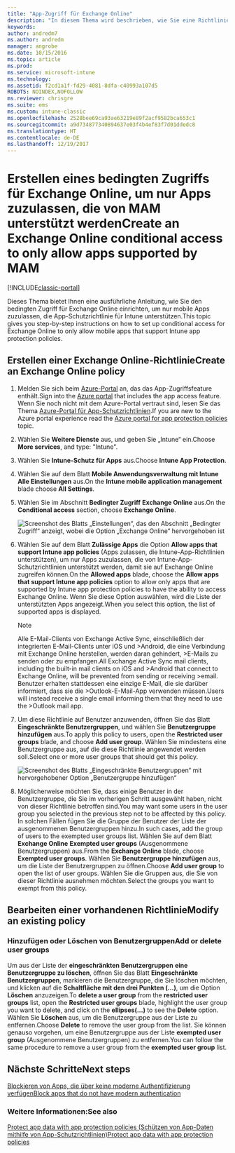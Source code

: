 ```yaml
---
title: "App-Zugriff für Exchange Online"
description: "In diesem Thema wird beschrieben, wie Sie eine Richtlinie für bedingten Zugriff für MAM-Apps konfigurieren können."
keywords: 
author: andredm7
ms.author: andredm
manager: angrobe
ms.date: 10/15/2016
ms.topic: article
ms.prod: 
ms.service: microsoft-intune
ms.technology: 
ms.assetid: f2cd1a1f-fd29-4081-8dfa-c40993a107d5
ROBOTS: NOINDEX,NOFOLLOW
ms.reviewer: chrisgre
ms.suite: ems
ms.custom: intune-classic
ms.openlocfilehash: 2528bee69ca93ae63219e89f2acf9582bca653c1
ms.sourcegitcommit: a9d734877340894637e03f4b4ef83f7d01ddedc8
ms.translationtype: HT
ms.contentlocale: de-DE
ms.lasthandoff: 12/19/2017
---
```

# <a name="create-an-exchange-online-conditional-access-to-only-allow-apps-supported-by-mam"></a><span data-ttu-id="52a3f-103">Erstellen eines bedingten Zugriffs für Exchange Online, um nur Apps zuzulassen, die von MAM unterstützt werden</span><span class="sxs-lookup"><span data-stu-id="52a3f-103">Create an Exchange Online conditional access to only allow apps supported by MAM</span></span>

[!INCLUDE[classic-portal](../includes/classic-portal.md)]

<span data-ttu-id="52a3f-104">Dieses Thema bietet Ihnen eine ausführliche Anleitung, wie Sie den bedingten Zugriff für Exchange Online einrichten, um nur mobile Apps zuzulassen, die App-Schutzrichtlinie für Intune unterstützen.</span><span class="sxs-lookup"><span data-stu-id="52a3f-104">This topic gives you step-by-step instructions on how to set up conditional access for  Exchange Online to only allow mobile apps that support Intune app protection policies.</span></span>


## <a name="create-an-exchange-online-policy"></a><span data-ttu-id="52a3f-105">Erstellen einer Exchange Online-Richtlinie</span><span class="sxs-lookup"><span data-stu-id="52a3f-105">Create an Exchange Online policy</span></span>
1.  <span data-ttu-id="52a3f-106">Melden Sie sich beim [Azure-Portal](https://portal.azure.com) an, das das App-Zugriffsfeature enthält.</span><span class="sxs-lookup"><span data-stu-id="52a3f-106">Sign into the [Azure portal](https://portal.azure.com) that includes the app access feature.</span></span> <span data-ttu-id="52a3f-107">Wenn Sie noch nicht mit dem Azure-Portal vertraut sind, lesen Sie das Thema [Azure-Portal für App-Schutzrichtlinien](azure-portal-for-microsoft-intune-mam-policies.md).</span><span class="sxs-lookup"><span data-stu-id="52a3f-107">If you are new to the Azure portal experience read the [Azure portal for app protection policies](azure-portal-for-microsoft-intune-mam-policies.md) topic.</span></span>

2.  <span data-ttu-id="52a3f-108">Wählen Sie **Weitere Dienste** aus, und geben Sie „Intune“ ein.</span><span class="sxs-lookup"><span data-stu-id="52a3f-108">Choose **More services**, and type: "Intune".</span></span>

3.  <span data-ttu-id="52a3f-109">Wählen Sie **Intune-Schutz für Apps** aus.</span><span class="sxs-lookup"><span data-stu-id="52a3f-109">Choose **Intune App Protection**.</span></span>

4.  <span data-ttu-id="52a3f-110">Wählen Sie auf dem Blatt **Mobile Anwendungsverwaltung mit Intune** **Alle Einstellungen** aus.</span><span class="sxs-lookup"><span data-stu-id="52a3f-110">On the **Intune mobile application management** blade choose **All Settings**.</span></span>

5.  <span data-ttu-id="52a3f-111">Wählen Sie im Abschnitt **Bedingter Zugriff** **Exchange Online** aus.</span><span class="sxs-lookup"><span data-stu-id="52a3f-111">On the **Conditional access** section, choose **Exchange Online**.</span></span>

    ![Screenshot des Blatts „Einstellungen“, das den Abschnitt „Bedingter Zugriff“ anzeigt, wobei die Option „Exchange Online“ hervorgehoben ist](../media/MAM-conditional-access-1.png)

6. <span data-ttu-id="52a3f-113">Wählen Sie auf dem Blatt **Zulässige Apps** die Option **Allow apps that support Intune app policies** (Apps zulassen, die Intune-App-Richtlinien unterstützen), um nur Apps zuzulassen, die von Intune-App-Schutzrichtlinien unterstützt werden, damit sie auf Exchange Online zugreifen können.</span><span class="sxs-lookup"><span data-stu-id="52a3f-113">On the **Allowed apps** blade, choose the **Allow apps that support Intune app policies** option to allow only apps that are supported by Intune app protection policies to have the ability to access Exchange Online.</span></span> <span data-ttu-id="52a3f-114">Wenn Sie diese Option auswählen, wird die Liste der unterstützten Apps angezeigt.</span><span class="sxs-lookup"><span data-stu-id="52a3f-114">When you select this option, the list of supported apps is displayed.</span></span>

    >[!NOTE]
    ><span data-ttu-id="52a3f-115">Alle E-Mail-Clients von Exchange Active Sync, einschließlich der integrierten E-Mail-Clients unter iOS und >Android, die eine Verbindung mit Exchange Online herstellen, werden daran gehindert, >E-Mails zu senden oder zu empfangen.</span><span class="sxs-lookup"><span data-stu-id="52a3f-115">All Exchange Active Sync mail clients, including the built-in mail clients on iOS and >Android that connect to Exchange Online, will be prevented from sending or receiving >email.</span></span> <span data-ttu-id="52a3f-116">Benutzer erhalten stattdessen eine einzige E-Mail, die sie darüber informiert, dass sie die >Outlook-E-Mail-App verwenden müssen.</span><span class="sxs-lookup"><span data-stu-id="52a3f-116">Users will instead receive a single email informing them that they need to use the >Outlook mail app.</span></span>

7. <span data-ttu-id="52a3f-117">Um diese Richtlinie auf Benutzer anzuwenden, öffnen Sie das Blatt **Eingeschränkte Benutzergruppen**, und wählen Sie **Benutzergruppe hinzufügen** aus.</span><span class="sxs-lookup"><span data-stu-id="52a3f-117">To apply this policy to users, open the **Restricted user groups** blade, and choose **Add user group**.</span></span> <span data-ttu-id="52a3f-118">Wählen Sie mindestens eine Benutzergruppe aus, auf die diese Richtlinie angewendet werden soll.</span><span class="sxs-lookup"><span data-stu-id="52a3f-118">Select one or more user groups that should get this policy.</span></span>

    ![Screenshot des Blatts „Eingeschränkte Benutzergruppen“ mit hervorgehobener Option „Benutzergruppe hinzufügen“](../media/mam-ca-add-user-group.png)

8. <span data-ttu-id="52a3f-120">Möglicherweise möchten Sie, dass einige Benutzer in der Benutzergruppe, die Sie im vorherigen Schritt ausgewählt haben, nicht von dieser Richtlinie betroffen sind.</span><span class="sxs-lookup"><span data-stu-id="52a3f-120">You may want some users in the user group you selected in the previous step not to be affected by this policy.</span></span> <span data-ttu-id="52a3f-121">In solchen Fällen fügen Sie die Gruppe der Benutzer der Liste der ausgenommenen Benutzergruppen hinzu.</span><span class="sxs-lookup"><span data-stu-id="52a3f-121">In such cases, add the group of users to the exempted user groups list.</span></span> <span data-ttu-id="52a3f-122">Wählen Sie auf dem Blatt **Exchange Online** **Exempted user groups** (Ausgenommene Benutzergruppen) aus.</span><span class="sxs-lookup"><span data-stu-id="52a3f-122">From the **Exchange Online** blade, choose **Exempted user groups**.</span></span> <span data-ttu-id="52a3f-123">Wählen Sie **Benutzergruppe hinzufügen** aus, um die Liste der Benutzergruppen zu öffnen.</span><span class="sxs-lookup"><span data-stu-id="52a3f-123">Choose **Add user group** to open the list of user groups.</span></span> <span data-ttu-id="52a3f-124">Wählen Sie die Gruppen aus, die Sie von dieser Richtlinie ausnehmen möchten.</span><span class="sxs-lookup"><span data-stu-id="52a3f-124">Select the groups you want to exempt from this policy.</span></span>  

## <a name="modify-an-existing-policy"></a><span data-ttu-id="52a3f-125">Bearbeiten einer vorhandenen Richtlinie</span><span class="sxs-lookup"><span data-stu-id="52a3f-125">Modify an existing policy</span></span>
### <a name="add-or-delete-user-groups"></a><span data-ttu-id="52a3f-126">Hinzufügen oder Löschen von Benutzergruppen</span><span class="sxs-lookup"><span data-stu-id="52a3f-126">Add or delete user groups</span></span>

<span data-ttu-id="52a3f-127">Um aus der Liste der **eingeschränkten Benutzergruppen** **eine Benutzergruppe zu löschen**, öffnen Sie das Blatt **Eingeschränkte Benutzergruppen**, markieren die Benutzergruppe, die Sie löschen möchten, und klicken auf die **Schaltfläche mit den drei Punkten (...)**, um die Option **Löschen** anzuzeigen.</span><span class="sxs-lookup"><span data-stu-id="52a3f-127">To **delete a user group** from the **restricted user groups** list, open the **Restricted user groups** blade, highlight the user group you want to delete, and click on the **ellipses(...)** to see the **Delete** option.</span></span> <span data-ttu-id="52a3f-128">Wählen Sie **Löschen** aus, um die Benutzergruppe aus der Liste zu entfernen.</span><span class="sxs-lookup"><span data-stu-id="52a3f-128">Choose **Delete** to remove the user group from the list.</span></span> <span data-ttu-id="52a3f-129">Sie können genauso vorgehen, um eine Benutzergruppe aus der Liste **exempted user group** (Ausgenommene Benutzergruppen) zu entfernen.</span><span class="sxs-lookup"><span data-stu-id="52a3f-129">You can follow the same procedure to remove a user group from the **exempted user group** list.</span></span>


## <a name="next-steps"></a><span data-ttu-id="52a3f-130">Nächste Schritte</span><span class="sxs-lookup"><span data-stu-id="52a3f-130">Next steps</span></span>
[<span data-ttu-id="52a3f-131">Blockieren von Apps, die über keine moderne Authentifizierung verfügen</span><span class="sxs-lookup"><span data-stu-id="52a3f-131">Block apps that do not have modern authentication</span></span>](block-apps-with-no-modern-authentication.md)
### <a name="see-also"></a><span data-ttu-id="52a3f-132">Weitere Informationen:</span><span class="sxs-lookup"><span data-stu-id="52a3f-132">See also</span></span>
[<span data-ttu-id="52a3f-133">Protect app data with app protection policies (Schützen von App-Daten mithilfe von App-Schutzrichtlinien)</span><span class="sxs-lookup"><span data-stu-id="52a3f-133">Protect app data with app protection policies</span></span>](protect-app-data-using-mobile-app-management-policies-with-microsoft-intune.md)
